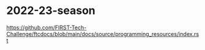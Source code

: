 # 2022-23-season

https://github.com/FIRST-Tech-Challenge/ftcdocs/blob/main/docs/source/programming_resources/index.rst
